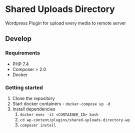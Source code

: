 # Shared Uploads Directory
Wordpress Plugin for upload every media to remote server

## Develop

### Requirements

* PHP 7.4
* Composer > 2.0
* Docker

### Getting started
1. Clone the repository
2. Start docker containers - `docker-compose up -d`
3. Install dependencies
   1. `docker exec -it <CONTAINER_ID> bash`
   2. `cd wp-content/plugins/shared-uploads-directory-wp`
   3. `composer install`